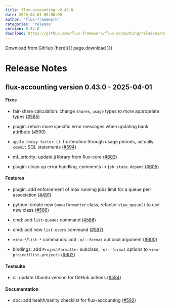 ```yaml
---
title: flux-accounting v0.43.0
date: 2025-04-01 00:00:00
author: "flux-framework"
categories: 'release'
version: 0.43.0
download: https://github.com/flux-framework/flux-accounting/releases/download/v0.43.0/flux-accounting-0.43.0.tar.gz
---
```


Download from GitHub [here]({{ page.download }})

# Release Notes

flux-accounting version 0.43.0 - 2025-04-01
-------------------------------------------

#### Fixes

* fair-share calculation: change `shares`, `usage` types to more appropriate
types ([#585](https://github.com/flux-framework/flux-accounting/issues/585))

* plugin: return more specific error messages when updating bank attribute
([#590](https://github.com/flux-framework/flux-accounting/issues/590))

* `apply_decay_factor ()`: fix iteration through usage periods, actually
`commit` SQL statements ([#594](https://github.com/flux-framework/flux-accounting/issues/594))

* mf_priority: update jj library from flux-core ([#603](https://github.com/flux-framework/flux-accounting/issues/603))

* plugin: clean up error handling, comments in `job.state.depend` ([#605](https://github.com/flux-framework/flux-accounting/issues/605))

#### Features

* plugin: add enforcement of max running jobs limit for a queue per-association
([#491](https://github.com/flux-framework/flux-accounting/issues/491))

* python: create new `QueueFormatter` class, refactor `view_queue()` to use new
class ([#586](https://github.com/flux-framework/flux-accounting/issues/586))

* cmd: add `list-queues` command ([#588](https://github.com/flux-framework/flux-accounting/issues/588))

* cmd: add new `list-users` command ([#597](https://github.com/flux-framework/flux-accounting/issues/597))

* `view-*`/`list-*` commands: add `-o/--format` optional argument ([#600](https://github.com/flux-framework/flux-accounting/issues/600))

* bindings: add `ProjectFormatter` subclass, `-o/--format` options to
`view-project`/`list-projects` ([#602](https://github.com/flux-framework/flux-accounting/issues/602))

#### Testsuite

* ci: update Ubuntu version for GitHub actions ([#584](https://github.com/flux-framework/flux-accounting/issues/584))

#### Documentation

* doc: add health/sanity checklist for flux-accounting ([#592](https://github.com/flux-framework/flux-accounting/issues/592))

